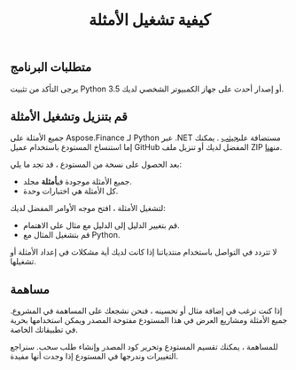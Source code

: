 ﻿---
title: كيفية تشغيل الأمثلة
type: docs
weight: 70
url: /ar/python-net/how-to-run-the-examples/
description: قم بتنزيل وتشغيل Python Finance Library API أمثلة من GitHub
---
## **متطلبات البرنامج**
يرجى التأكد من تثبيت Python 3.5 أو إصدار أحدث على جهاز الكمبيوتر الشخصي لديك.

## **قم بتنزيل وتشغيل الأمثلة**
 جميع الأمثلة على Aspose.Finance لـ Python عبر .NET مستضافة على[جيثب](https://github.com/aspose-finance/Aspose.Finance-for-Python-via.NET) . يمكنك إما استنساخ المستودع باستخدام عميل GitHub المفضل لديك أو تنزيل ملف ZIP من[هنا](https://github.com/aspose-finance/Aspose.Finance-for-Python-via.NET/archive/master.zip).

بعد الحصول على نسخة من المستودع ، قد تجد ما يلي:
-  جميع الأمثلة موجودة في**أمثلة** مجلد.
- كل الأمثلة هي اختبارات وحدة.

لتشغيل الأمثلة ، افتح موجه الأوامر المفضل لديك:
- قم بتغيير الدليل إلى الدليل مع مثال على الاهتمام.
- قم بتشغيل المثال مع Python.

لا تتردد في التواصل باستخدام منتدياتنا إذا كانت لديك أية مشكلات في إعداد الأمثلة أو تشغيلها.
## **مساهمة**
إذا كنت ترغب في إضافة مثال أو تحسينه ، فنحن نشجعك على المساهمة في المشروع. جميع الأمثلة ومشاريع العرض في هذا المستودع مفتوحة المصدر ويمكن استخدامها بحرية في تطبيقاتك الخاصة.

للمساهمة ، يمكنك تقسيم المستودع وتحرير كود المصدر وإنشاء طلب سحب. سنراجع التغييرات وندرجها في المستودع إذا وجدت أنها مفيدة.
